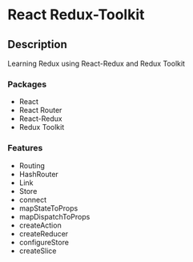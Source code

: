 # React Redux-Toolkit

## Description

Learning Redux using React-Redux and Redux Toolkit

### Packages

- React
- React Router
- React-Redux
- Redux Toolkit

### Features

- Routing
- HashRouter
- Link
- Store
- connect
- mapStateToProps
- mapDispatchToProps
- createAction
- createReducer
- configureStore
- createSlice
